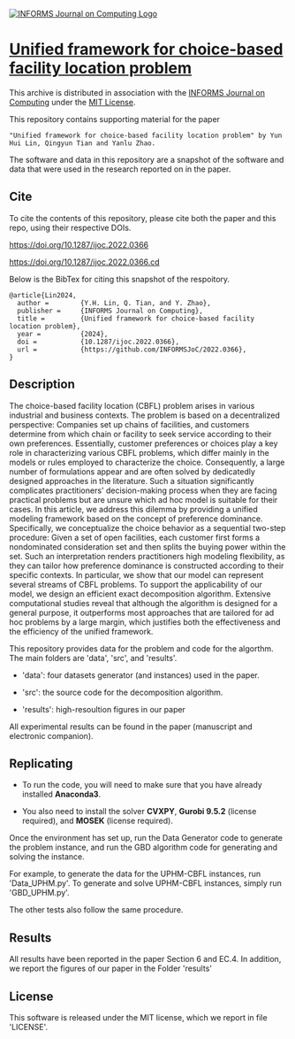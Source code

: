 <!-- #region -->
[![INFORMS Journal on Computing Logo](https://INFORMSJoC.github.io/logos/INFORMS_Journal_on_Computing_Header.jpg)](https://pubsonline.informs.org/journal/ijoc)


# [Unified framework for choice-based facility location problem](https://doi.org/10.1287/ijoc.2022.0366)

This archive is distributed in association with the [INFORMS Journal on Computing](https://pubsonline.informs.org/journal/ijoc) under the [MIT License](LICENSE).

This repository contains supporting material for the paper 
 
    "Unified framework for choice-based facility location problem" by Yun Hui Lin, Qingyun Tian and Yanlu Zhao.

The software and data in this repository are a snapshot of the software and data that were used in the research reported on in the paper.


## Cite

To cite the contents of this repository, please cite both the paper and this repo, using their respective DOIs.

https://doi.org/10.1287/ijoc.2022.0366

https://doi.org/10.1287/ijoc.2022.0366.cd

Below is the BibTex for citing this snapshot of the respoitory.

```
@article{Lin2024,
  author =        {Y.H. Lin, Q. Tian, and Y. Zhao},
  publisher =     {INFORMS Journal on Computing},
  title =         {Unified framework for choice-based facility location problem},
  year =          {2024},
  doi =           {10.1287/ijoc.2022.0366},
  url =           {https://github.com/INFORMSJoC/2022.0366},
}
```


## Description
The choice-based facility location (CBFL) problem arises in various industrial and business contexts. The problem is based on a decentralized perspective: Companies set up chains of facilities, and customers determine from which chain or facility to seek service according to their own preferences. Essentially, customer preferences or choices play a key role in characterizing various CBFL problems, which differ mainly in the models or rules employed to characterize the choice. Consequently, a large number of formulations appear and are often solved by dedicatedly designed approaches in the literature. Such a situation significantly complicates practitioners' decision-making process when they are facing practical problems but are unsure which ad hoc model is suitable for their cases. In this article, we address this dilemma by providing a unified modeling framework based on the concept of preference dominance.  Specifically, we conceptualize the choice behavior as a sequential two-step procedure: Given a set of open facilities, each customer first forms a nondominated consideration set and then splits the buying power within the set. Such an interpretation renders practitioners high modeling flexibility, as they can tailor how preference dominance is constructed according to their specific contexts. In particular, we show that our model can represent several streams of CBFL problems. To support the applicability of our model, we design an efficient exact decomposition algorithm. Extensive computational studies reveal that although the algorithm is designed for a general purpose, it outperforms most approaches that are tailored for ad hoc problems by a large margin, which justifies both the effectiveness and the efficiency of the unified framework.

This repository provides data for the problem and code for the algorthm. The main folders are 'data', 'src', and 'results'.

- 'data': four datasets generator (and instances) used in the paper.

- 'src': the source code for the decomposition algorithm.

- 'results': high-resoultion figures in our paper

All experimental results can be found in the paper (manuscript and electronic companion).


## Replicating

- To run the code, you will need to make sure that you have already installed **Anaconda3**.

- You also need to install the solver **CVXPY**, **Gurobi 9.5.2** (license required), and **MOSEK** (license required).

Once the environment has set up, run the Data Generator code to generate the problem instance, and run the GBD algorithm code for generating and solving the instance. 

For example, to generate the data for the UPHM-CBFL instances, run 'Data_UPHM.py'. To generate and solve UPHM-CBFL instances, simply run 'GBD_UPHM.py'.

The other tests also follow the same procedure. 


## Results

All results have been reported in the paper Section 6 and EC.4. In addition, we report the figures of our paper in the Folder 'results'


## License

This software is released under the MIT license, which we report in file 'LICENSE'.
